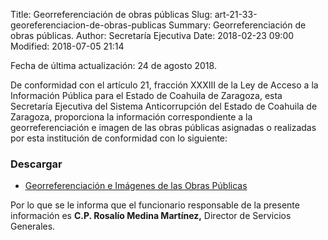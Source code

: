 Title: Georreferenciación de obras públicas
Slug: art-21-33-georeferenciacion-de-obras-publicas
Summary: Georreferenciación de obras públicas.
Author: Secretaría Ejecutiva
Date: 2018-02-23 09:00
Modified: 2018-07-05 21:14


Fecha de última actualización: 24 de agosto 2018.

De conformidad con el artículo 21, fracción XXXIII de la Ley de Acceso
a la Información Pública para el Estado de Coahuila de Zaragoza, esta
Secretaría Ejecutiva del Sistema Anticorrupción del Estado de Coahuila
de Zaragoza,  proporciona la información correspondiente a la
georreferenciación e imagen de las obras públicas asignadas o
realizadas por esta institución de conformidad con lo siguiente:

### Descargar

* [Georreferenciación e Imágenes de las Obras Públicas](georreferenciacion-imagenes-obras-publicas.pdf)

Por lo que se le informa que el funcionario responsable de la presente
información es **C.P. Rosalío Medina Martínez,** Director de Servicios
Generales.
